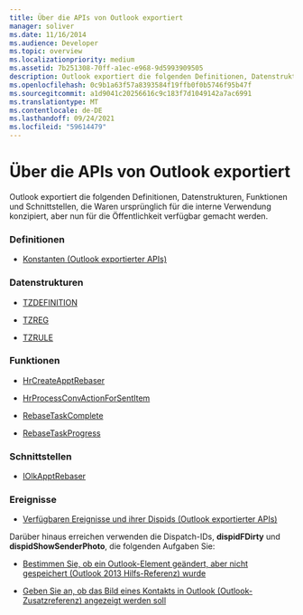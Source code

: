 ```yaml
---
title: Über die APIs von Outlook exportiert
manager: soliver
ms.date: 11/16/2014
ms.audience: Developer
ms.topic: overview
ms.localizationpriority: medium
ms.assetid: 7b251308-70ff-a1ec-e968-9d5993909505
description: Outlook exportiert die folgenden Definitionen, Datenstrukturen, Funktionen und Schnittstellen, die Waren ursprünglich für die interne Verwendung konzipiert, aber nun für die Öffentlichkeit verfügbar gemacht werden.
ms.openlocfilehash: 0c9b1a63f57a8393584f19ffb0f0b5746f95b47f
ms.sourcegitcommit: a1d9041c20256616c9c183f7d1049142a7ac6991
ms.translationtype: MT
ms.contentlocale: de-DE
ms.lasthandoff: 09/24/2021
ms.locfileid: "59614479"
---
```

# <a name="about-apis-exported-by-outlook"></a>Über die APIs von Outlook exportiert

Outlook exportiert die folgenden Definitionen, Datenstrukturen, Funktionen und Schnittstellen, die Waren ursprünglich für die interne Verwendung konzipiert, aber nun für die Öffentlichkeit verfügbar gemacht werden.
  
### <a name="definitions"></a>Definitionen
  
- [Konstanten (Outlook exportierter APIs)](constants-outlook-exported-apis.md)
    
### <a name="data-structures"></a>Datenstrukturen
  
- [TZDEFINITION](tzdefinition.md)
    
- [TZREG](tzreg.md)
    
- [TZRULE](tzrule.md)
    
### <a name="functions"></a>Funktionen
  
- [HrCreateApptRebaser](hrcreateapptrebaser.md)
    
- [HrProcessConvActionForSentItem](hrprocessconvactionforsentitem.md)
    
- [RebaseTaskComplete](rebasetaskcomplete.md)
    
- [RebaseTaskProgress](rebasetaskprogress.md)
    
### <a name="interfaces"></a>Schnittstellen
  
- [IOlkApptRebaser](iolkapptrebaser.md)
    
### <a name="events"></a>Ereignisse
  
- [Verfügbaren Ereignisse und ihrer Dispids (Outlook exportierter APIs)](available-events-and-their-dispids-outlook-exported-apis.md)
    
Darüber hinaus erreichen verwenden die Dispatch-IDs, **dispidFDirty** und **dispidShowSenderPhoto**, die folgenden Aufgaben Sie:
  
- [Bestimmen Sie, ob ein Outlook-Element geändert, aber nicht gespeichert (Outlook 2013 Hilfs-Referenz) wurde](how-to-determine-if-outlook-item-has-been-modified-but-not-saved.md)
    
- [Geben Sie an, ob das Bild eines Kontakts in Outlook (Outlook-Zusatzreferenz) angezeigt werden soll](https://msdn.microsoft.com/library/office/gg262879.aspx)
    

